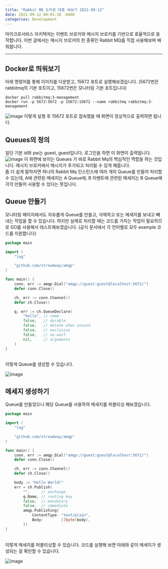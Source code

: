 ```yaml
---
title: "Rabbit MQ 도커로 대충 써보기 2021-09-12"
date: 2021-09-12 00:01:28 -0400
categories: Development
---
```


마이크로서비스 아키텍처는 이벤트 브로커와 메시지 브로커를 기반으로 효율적으로 동작합니다. 이번 글에서는 메시지 브로커의 한 종류인 Rabbit MQ를 직접 사용해보며 배워봅니다.
<hr>

## Docker로 띄워보기
아래 명령어를 통해 이미지를 다운받고, 15672 포트로 실행해보겠습니다. (5672번은 rabbitmq의 기본 포트이고, 15672번은 모니터링 기본 포트입니다)
```
docker pull rabbitmq:3-management
docker run -p 5672:5672 -p 15672:15672 --name rabbitmq rabbitmq:3-management
```
![image](https://user-images.githubusercontent.com/52072077/134161866-69247607-97d5-42d0-b7ef-9a001127fa8f.png)
이렇게 실행 후 15672 포트로 접속했을 때 화면이 정상적으로 출력하면 됩니다.
<br>

## Queues의 정의
일단 기본 id와 pw는 guest, guest입니다. 로그인을 하면 이 화면이 출력됩니다. 
![image](https://user-images.githubusercontent.com/52072077/134162620-c737d197-92c0-487e-9e9f-43bc51287238.png)
이 화면에 보이는 Queues 가 바로 Rabbit Mq의 핵심적인 역할을 하는 것입니다. 메시지 브로커에서 메시지가 추가되고 처리될 수 있게 해줍니다.
<br>
좀 더 쉽게 말하자면 하나의 Rabbit Mq 인스턴스에 여러 개의 Queue를 만들어 처리할 수 있는데, A에 관련된 메세지는 A Queue에, B 이벤트에 관련된 메세지는 B Queue에 각각 만들어 사용할 수 있다는 뜻입니다. 

## Queue 만들기
모니터링 페이지에서도 자유롭게 Queue를 만들고, 삭제하고 또는 메세지를 보내고 빼내는 작업을 할 수 있습니다. 하지만 실제로 처리할 때는 코드를 거치는 작업이 필요하므로 GO를 사용해서 테스트해보겠습니다. (공식 문서에서 각 언어별로 모두 example 코드를 지원합니다)
<br>
```go
package main

import (
	"log"

	"github.com/streadway/amqp"
)

func main() {
	conn, err := amqp.Dial("amqp://guest:guest@localhost:5672/")
	defer conn.Close()

	ch, err := conn.Channel()
	defer ch.Close()

	q, err := ch.QueueDeclare(
		"hello", // name
		false,   // durable
		false,   // delete when unused
		false,   // exclusive
		false,   // no-wait
		nil,     // arguments
	)
}
```
<br>
이렇게 Queue를 생성할 수 있습니다.

![image](https://user-images.githubusercontent.com/52072077/136680964-b83cc0bf-94a3-4761-91e7-0980d9fe2936.png)

## 메세지 생성하기
Queue를 만들었으니 해당 Queue를 사용하여 메세지를 퍼블리싱 해보겠습니다.
<br>

```go
package main

import (
	"log"

	"github.com/streadway/amqp"
)

func main() {
	conn, err := amqp.Dial("amqp://guest:guest@localhost:5672/")
	defer conn.Close()

	ch, err := conn.Channel()
	defer ch.Close()

	body := "Hello World!"
	err = ch.Publish(
		"",     // exchange
		q.Name, // routing key
		false,  // mandatory
		false,  // immediate
		amqp.Publishing{
			ContentType: "text/plain",
			Body:        []byte(body),
		})
}
```
<br>
이렇게 메세지를 퍼블리싱할 수 있습니다. 코드를 실행해 보면 아래와 같이 메세지가 생성되는 걸 확인할 수 있습니다.

![image](https://user-images.githubusercontent.com/52072077/136682291-7ec1d1ea-c71f-4fcd-87e7-0d612cb78853.png)

